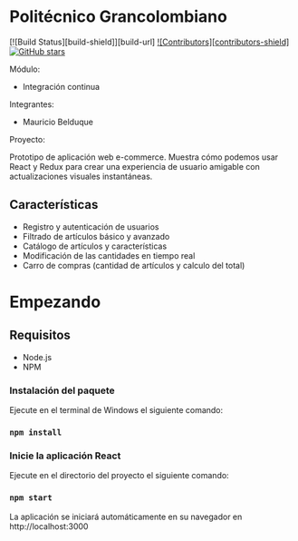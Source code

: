 # Politécnico Grancolombiano

[![Build Status][build-shield]][build-url]
[![Contributors][contributors-shield]](https://github.com/mbelduque/Healingtouch/graphs/contributors)
<a href="https://github.com/mbelduque/proyecto-integracion-continua/stargazers">
<img alt="GitHub stars" src="https://img.shields.io/github/stars/mbelduque/proyecto-integracion-continua.svg?style=social">
</a>

Módulo: 
<ul>
<li>Integración continua</li>
</ul>

Integrantes: 
<ul>
<li>Mauricio Belduque</li>
</ul>

Proyecto:

Prototipo de aplicación web e-commerce. Muestra cómo podemos usar React y Redux para crear una experiencia de usuario amigable con actualizaciones visuales instantáneas.

## Características

<ul>
<li>Registro y autenticación de usuarios</li>
<li>Filtrado de artículos básico y avanzado</li>
<li>Catálogo de artículos y características</li>
<li>Modificación de las cantidades en tiempo real</li>
<li>Carro de compras (cantidad de artículos y calculo del total)</li>
</ul>

# Empezando
## Requisitos

* Node.js
* NPM

### Instalación del paquete
Ejecute en el terminal de Windows el siguiente comando:
### `npm install`

### Inicie la aplicación React
Ejecute en el directorio del proyecto el siguiente comando: 
### `npm start`

La aplicación se iniciará automáticamente en su navegador en http://localhost:3000
